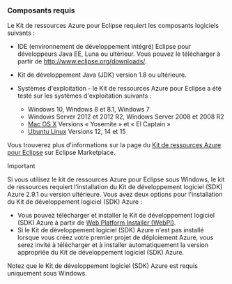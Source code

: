 ### Composants requis
Le Kit de ressources Azure pour Eclipse requiert les composants logiciels suivants :

* IDE (environnement de développement intégré) Eclipse pour développeurs Java EE, Luna ou ultérieur. Vous pouvez le télécharger à partir de <http://www.eclipse.org/downloads/>.
* Kit de développement Java (JDK) version 1.8 ou ultérieure.
* Systèmes d'exploitation - le Kit de ressources Azure pour Eclipse a été testé sur les systèmes d'exploitation suivants :
  
  * Windows 10, Windows 8 et 8.1, Windows 7
  * Windows Server 2012 et 2012 R2, Windows Server 2008 et 2008 R2
  * [Mac OS X](http://www.apple.com/osx) Versions « Yosemite » et « El Captain »
  * [Ubuntu Linux](http://www.ubuntu.com) Versions 12, 14 et 15

Vous trouverez plus d'informations sur la page du [Kit de ressources Azure pour Eclipse](http://marketplace.eclipse.org/content/azure-toolkit-eclipse) sur Eclipse Marketplace.

> [!IMPORTANT]
> Si vous utilisez le kit de ressources Azure pour Eclipse sous Windows, le kit de ressources requiert l’installation du Kit de développement logiciel (SDK) Azure 2.9.1 ou version ultérieure. Vous avez deux options pour l'installation du Kit de développement logiciel (SDK) Azure :
> 
> * Vous pouvez télécharger et installer le Kit de développement logiciel (SDK) Azure à partir de [Web Platform Installer (WebPI)](http://go.microsoft.com/fwlink/?LinkID=252838).
> * Si le Kit de développement logiciel (SDK) Azure n'est pas installé lorsque vous créez votre premier projet de déploiement Azure, vous serez invité à télécharger et à installer automatiquement la version appropriée du Kit de développement logiciel (SDK) Azure.
> 
> Notez que le Kit de développement logiciel (SDK) Azure est requis uniquement sous Windows.
> 
> 

<!---HONumber=AcomDC_0706_2016-->